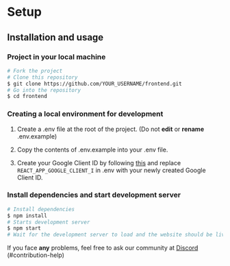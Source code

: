 # Setup

## Installation and usage

### Project in your local machine

```bash
# Fork the project
# Clone this repository
$ git clone https://github.com/YOUR_USERNAME/frontend.git
# Go into the repository
$ cd frontend
```

### Creating a local environment for development

1. Create a .env file at the root of the project. (Do not **edit** or **rename** .env.example)

2. Copy the contents of .env.example into your .env file.

3. Create your Google Client ID by following [this](https://developers.google.com/adwords/api/docs/guides/authentication#create_a_client_id_and_client_secret) and replace `REACT_APP_GOOGLE_CLIENT_I` in .env with your newly created Google Client ID.

### Install dependencies and start development server

```bash
# Install dependencies
$ npm install
# Starts development server
$ npm start
# Wait for the development server to load and the website should be live at http://localhost:3000
```

If you face **any** problems, feel free to ask our community at [Discord](https://discord.com/invite/aCKem4h8te) (#contribution-help)
